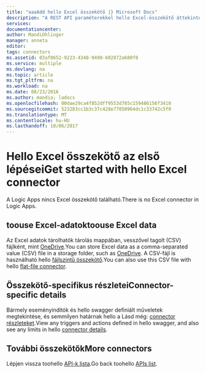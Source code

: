 ```yaml
---
title: "aaaAdd hello Excel összekötő |} Microsoft Docs"
description: "A REST API paraméterekkel hello Excel-összekötő áttekintése"
services: 
documentationcenter: 
author: MandiOhlinger
manager: anneta
editor: 
tags: connectors
ms.assetid: 03af8652-9223-4348-9490-602872a680f0
ms.service: multiple
ms.devlang: na
ms.topic: article
ms.tgt_pltfrm: na
ms.workload: na
ms.date: 08/23/2016
ms.author: mandia; ladocs
ms.openlocfilehash: 00dae29ca4f852dff9553d785c159486156f3410
ms.sourcegitcommit: 523283cc1b3c37c428e77850964dc1c33742c5f0
ms.translationtype: MT
ms.contentlocale: hu-HU
ms.lasthandoff: 10/06/2017
---
```

# <a name="get-started-with-hello-excel-connector"></a><span data-ttu-id="388f3-103">Hello Excel összekötő az első lépései</span><span class="sxs-lookup"><span data-stu-id="388f3-103">Get started with hello Excel connector</span></span>
<span data-ttu-id="388f3-104">A Logic Apps nincs Excel összekötő található.</span><span class="sxs-lookup"><span data-stu-id="388f3-104">There is no Excel connector in Logic Apps.</span></span> 

## <a name="toouse-excel-data"></a><span data-ttu-id="388f3-105">toouse Excel-adatok</span><span class="sxs-lookup"><span data-stu-id="388f3-105">toouse Excel data</span></span>
<span data-ttu-id="388f3-106">Az Excel adatok tárolhatók tárolás mappában, vesszővel tagolt (CSV) fájlként, mint [OneDrive](connectors-create-api-onedrive.md).</span><span class="sxs-lookup"><span data-stu-id="388f3-106">You can store Excel data as a comma-separated value (CSV) file in a storage folder, such as [OneDrive](connectors-create-api-onedrive.md).</span></span> <span data-ttu-id="388f3-107">A CSV-fájl is használható hello [fájlszintű összekötő](../logic-apps/logic-apps-enterprise-integration-flatfile.md).</span><span class="sxs-lookup"><span data-stu-id="388f3-107">You can also use this CSV file with hello [flat-file connector](../logic-apps/logic-apps-enterprise-integration-flatfile.md).</span></span>

## <a name="connector-specific-details"></a><span data-ttu-id="388f3-108">Összekötő-specifikus részletei</span><span class="sxs-lookup"><span data-stu-id="388f3-108">Connector-specific details</span></span>

<span data-ttu-id="388f3-109">Bármely eseményindítók és hello swagger definiált műveletek megtekintése, és semmilyen határnak hello a Lásd még: [connector részleteket](/connectors/excel/).</span><span class="sxs-lookup"><span data-stu-id="388f3-109">View any triggers and actions defined in hello swagger, and also see any limits in hello [connector details](/connectors/excel/).</span></span>

## <a name="more-connectors"></a><span data-ttu-id="388f3-110">További összekötők</span><span class="sxs-lookup"><span data-stu-id="388f3-110">More connectors</span></span>
<span data-ttu-id="388f3-111">Lépjen vissza toohello [API-k lista](apis-list.md).</span><span class="sxs-lookup"><span data-stu-id="388f3-111">Go back toohello [APIs list](apis-list.md).</span></span>

